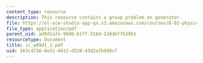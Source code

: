 ```yaml
---
content_type: resource
description: This resource contains a group problem on generator.
file: https://ol-ocw-studio-app-qa.s3.amazonaws.com/courses/8-02-physics-ii-electricity-and-magnetism-spring-2007/163c47366e31d412d52043d2afb950cf_ic_w09d1_2.pdf
file_type: application/pdf
parent_uid: ad9d1a7e-98d0-b1ff-318d-13ddbf7639b1
resourcetype: Document
title: ic_w09d1_2.pdf
uid: 163c4736-6e31-d412-d520-43d2afb950cf
---
```

